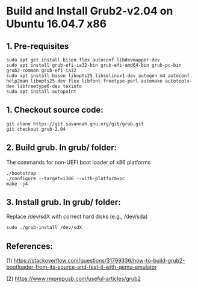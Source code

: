 # Build and Install Grub2-v2.04 on Ubuntu 16.04.7 x86

## 1. Pre-requisites
```
sudo apt get install bison flex autoconf libdevmapper-dev
sudo apt install grub-efi-ia32-bin grub-efi-amd64-bin grub-pc-bin grub2-common grub-efi-ia32
sudo apt install bison libopts25 libselinux1-dev autogen m4 autoconf help2man libopts25-dev flex libfont-freetype-perl automake autotools-dev libfreetype6-dev texinfo
sudo apt install autopoint
```

## 1. Checkout source code:
```
git clone https://git.savannah.gnu.org/git/grub.git
git checkout grub-2.04
```

## 2. Build grub. In grub/ folder:
The commands for non-UEFI boot loader of x86 platforms

```
./bootstrap
./configure --target=i386 --with-platform=pc
make -j4
```

## 3. Install grub. In grub/ folder:
Replace /dev/sdX with correct hard disks (e.g., /dev/sda) 

```
sudo ./grub-install /dev/sdX
```


## References:
(1) https://stackoverflow.com/questions/31799336/how-to-build-grub2-bootloader-from-its-source-and-test-it-with-qemu-emulator

(2) https://www.rmprepusb.com/useful-articles/grub2